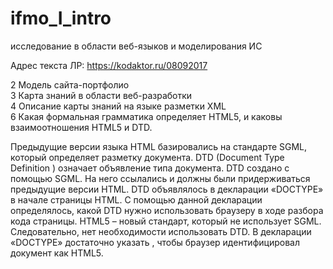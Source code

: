 # ifmo_I_intro
исследование в области веб-языков и моделирования ИС

Адрес текста ЛР:
https://kodaktor.ru/08092017

2 Модель сайта-портфолио<br>
3 Карта знаний в области веб-разработки<br>
4 Описание карты знаний на языке разметки XML<br>
6 Какая формальная грамматика определяет HTML5, и каковы взаимоотношения HTML5 и DTD.<br>
<p>Предыдущие версии языка HTML базировались на стандарте  SGML, который определяет разметку документа.
DTD (Document Type Definition ) означает объявление типа документа. DTD создано с помощью SGML. На него ссылались и должны были придерживаться предыдущие версии  HTML. DTD  объявлялось в декларации «DOCTYPE» в начале страницы HTML. С помощью данной декларации определялось,  какой DTD нужно использовать браузеру в ходе разбора кода страницы.
HTML5 – новый стандарт, который не использует SGML. Следовательно, нет необходимости использовать DTD. В декларации «DOCTYPE» достаточно указать <!DOCTYPE html>, чтобы браузер идентифицировал документ как HTML5.</p>


